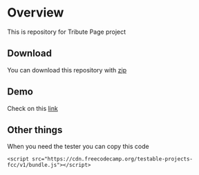 # Overview
This is repository for Tribute Page project

## Download
You can download this repository with [zip](https://github.com/Clouza/fcc-tribute-page/archive/refs/heads/master.zip)

## Demo
Check on this [link](https://clouza.github.io/fcc-tribute-page/)

## Other things
When you need the tester you can copy this code

```
<script src="https://cdn.freecodecamp.org/testable-projects-fcc/v1/bundle.js"></script>
```
